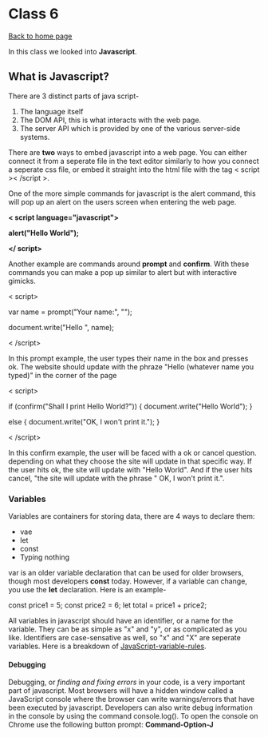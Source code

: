 # Class 6

[Back to home page](../README.md)

In this class we looked into **Javascript**.

## What is Javascript?

There are 3 distinct parts of java script-

1. The language itself
2. The DOM API, this is what interacts with the web page.
3. The server API which is provided by one of the various server-side systems.

There are **two** ways to embed javascript into a web page. You can either connect it from a seperate file in the text editor similarly to how you connect a seperate css file, or embed it straight into the html file with the tag < script >< /script >.

One of the more simple commands for javascript is the alert command, this will pop up an alert on the users screen when entering the web page.

**< script language="javascript">**

**alert("Hello World");**

**</ script>**

Another example are commands around **prompt** and **confirm**. With these commands you can make a pop up similar to alert but with interactive gimicks.

< script>

var name = prompt("Your name:", "");

document.write("Hello ", name);

< /script>

In this prompt example, the user types their name in the box and presses ok. The website should update with the phraze "Hello (whatever name you typed)" in the corner of the page

< script>

if (confirm("Shall I print Hello World?")) {
    document.write("Hello World");
}

else {
    document.write("OK, I won't print it.");
}

< /script>

In this confirm example, the user will be faced with a ok or cancel question. depending on what they choose the site will update in that specific way. If the user hits ok, the site will update with "Hello World". And if the user hits cancel, "the site will update with the phrase " OK, I won't print it.".

### Variables

Variables are containers for storing data, there are 4 ways to declare them:

- vae
- let
- const
- Typing nothing

var is an older variable declaration that can be used for older browsers, though most developers **const** today. However, if a variable can change, you use the **let** declaration. Here is an example-

const price1 = 5;
const price2 = 6;
let total = price1 + price2;

All variables in javascript should have an identifier, or a name for the variable. They can be as simple as "x" and "y", or as complicated as you like. Identifiers are case-sensative as well, so "x" and "X" are seperate variables. Here is a breakdown of
[JavaScript-variable-rules](https://www.w3schools.com/js/js_variables.asp).

#### Debugging

Debugging, or *finding and fixing errors* in your code, is a very important part of javascript. Most browsers will have a hidden window called a JavaScript console where the browser can write warnings/errors that have been executed by javascript. Developers can also write debug information in the console by using the command console.log(). To open the console on Chrome use the following button prompt: **Command-Option-J**